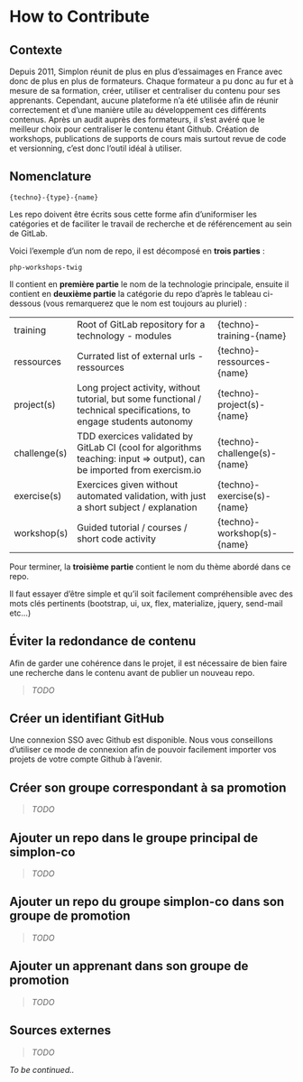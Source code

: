 # How to Contribute

## Contexte

Depuis 2011, Simplon réunit de plus en plus d’essaimages en France avec donc de plus en plus de formateurs. Chaque formateur a pu donc au fur et à mesure de sa formation, créer, utiliser et centraliser du contenu pour ses apprenants. Cependant, aucune plateforme n’a été utilisée afin de réunir correctement et d’une manière utile au développement ces différents contenus. Après un audit auprès des formateurs, il s’est avéré que le meilleur choix pour centraliser le contenu étant Github. Création de workshops, publications de supports de cours mais surtout revue de code et versionning, c’est donc l’outil idéal à utiliser.

## Nomenclature

`{techno}-{type}-{name}`

Les repo doivent être écrits sous cette forme afin d’uniformiser les catégories et de faciliter le travail de recherche et de référencement au sein de GitLab.

Voici l’exemple d’un nom de repo, il est décomposé en **trois parties** :

`php-workshops-twig`

Il contient en **première partie** le nom de la technologie principale, ensuite il contient en **deuxième partie** la catégorie du repo d’après le tableau ci-dessous (vous remarquerez que le nom est toujours au pluriel) :

<table>
  <tr>
    <td>training</td>
    <td>Root of GitLab repository for a technology - modules</td>
    <td>{techno}-training-{name}</td>
  </tr>
  <tr>
    <td>ressources</td>
    <td>Currated list of external urls - ressources</td>
    <td>{techno}-ressources-{name}</td>
  </tr>
  <tr>
    <td>project(s)</td>
    <td>Long project activity, without tutorial, but some functional / technical specifications, to engage students autonomy</td>
    <td>{techno}-project(s)-{name}</td>
  </tr>
  <tr>
    <td>challenge(s)</td>
    <td>TDD exercices validated by GitLab CI (cool for algorithms teaching: input => output), can be imported from exercism.io</td>
    <td>{techno}-challenge(s)-{name}</td>
  </tr>
  <tr>
    <td>exercise(s)</td>
    <td>Exercices given without automated validation, with just a short subject / explanation</td>
    <td>{techno}-exercise(s)-{name}</td>
  </tr>
  <tr>
    <td>workshop(s)</td>
    <td>Guided tutorial / courses / short code activity</td>
    <td>{techno}-workshop(s)-{name}</td>
  </tr>
</table>


Pour terminer, la **troisième partie** contient le nom du thème abordé dans ce repo.

Il faut essayer d’être simple et qu’il soit facilement compréhensible avec des mots clés pertinents (bootstrap, ui, ux, flex, materialize, jquery, send-mail etc…)

## Éviter la redondance de contenu

Afin de garder une cohérence dans le projet, il est nécessaire de bien faire une recherche dans le contenu avant de publier un nouveau repo.

> _TODO_

## Créer un identifiant GitHub

Une connexion SSO avec Github est disponible. Nous vous conseillons d’utiliser ce mode de connexion afin de pouvoir facilement importer vos projets de votre compte Github à l’avenir.

## Créer son groupe correspondant à sa promotion

> _TODO_

## Ajouter un repo dans le groupe principal de simplon-co

> _TODO_

## Ajouter un repo du groupe simplon-co dans son groupe de promotion

> _TODO_

## Ajouter un apprenant dans son groupe de promotion

> _TODO_

## Sources externes

> _TODO_


_To be continued.._
